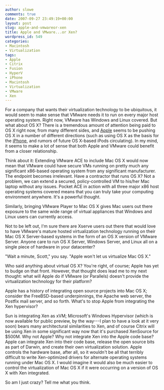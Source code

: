 ```yaml
---
author: slowe
comments: true
date: 2007-09-27 23:49:19+00:00
layout: post
slug: apple-and-vmwareor-xen
title: Apple and VMware...or Xen?
wordpress_id: 549
categories:
- Macintosh
- Virtualization
tags:
- Apple
- Citrix
- Fusion
- HyperV
- iPhone
- Macintosh
- Virtualization
- VMware
- Xen
---
```


For a company that wants their virtualization technology to be ubiquitous, it would seem to make sense that VMware needs it to run on every major host operating system. Right now, VMware has Windows and Linux covered. But what about OS X? There is a tremendous amount of attention being paid to OS X right now, from many different sides, and [Apple](http://www.apple.com/) seems to be pushing OS X in a number of different directions (such as using OS X as the basis for the [iPhone](http://www.apple.com/iphone/), and rumors of future OS X-based iPods circulating). In my mind, it seems to make a lot of sense that both Apple and VMware could benefit from a closer relationship.

Think about it: Extending VMware ACE to include Mac OS X would now mean that VMware could have secure VMs running on pretty much any significant x86-based operating system from any significant manufacturer. The endpoint becomes irrelevant. Have a contractor that runs OS X? Not a problem, we can extend a secured, policy-controlled VM to his/her Mac laptop without any issues. Pocket ACE in action with all three major x86 host operating systems covered means that you can truly take your computing environment anywhere. It's a powerful thought.

Similarly, bringing VMware Player to Mac OS X gives Mac users out there exposure to the same wide range of virtual appliances that Windows and Linux users can currently access.

Not to be left out, I'm sure there are Xserve users out there that would love to have VMware's mature hosted virtualization technology running on their Mac OS X Server-based systems in the form of an OS X version of VMware Server. Anyone care to run OS X Server, Windows Server, and Linux all on a single piece of hardware in your datacenter?

"Wait a minute, Scott," you say. "Apple won't let us virtualize Mac OS X."

Who said anything about virtual OS X? You're right, of course; Apple has yet to budge on that front. However, that thought does lead me to my next thought: what will Apple do if VMware (or Parallels) doesn't provide the virtualization technology for their platform?

Apple has a history of integrating open source projects into Mac OS X; consider the FreeBSD-based underpinnings, the Apache web server, the Postfix mail server, and so forth. What's to stop Apple from integrating the Xen hypervisor?

Sun is integrating Xen as xVM; Microsoft's Windows Hypervisor (which is now available for public preview, by the way---I plan to have a look at it very soon) bears many architectural similarities to Xen, and of course Citrix will be using Xen in some significant way now that it's purchased XenSource for $500M. Why not Apple? Why not integrate Xen into the Apple code base? Apple can integrate Xen into their code base, release the open source bits as part of Darwin, and create their own virtualization solution. Apple controls the hardware base, after all, so it wouldn't be all that terribly difficult to write Xen-optimized drivers for alternate operating systems running under Mac OS X. I would imagine it would also be much easier to control the virtualization of Mac OS X if it were occurring on a version of OS X with Xen integrated.

So am I just crazy? Tell me what you think.
